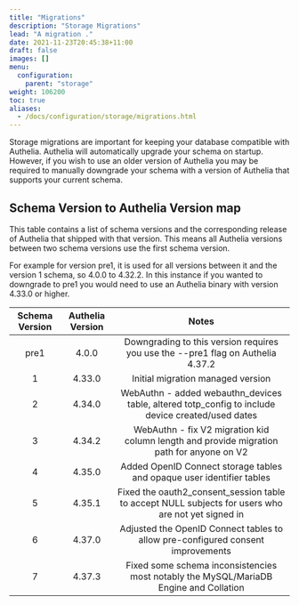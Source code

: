 ```yaml
---
title: "Migrations"
description: "Storage Migrations"
lead: "A migration ."
date: 2021-11-23T20:45:38+11:00
draft: false
images: []
menu:
  configuration:
    parent: "storage"
weight: 106200
toc: true
aliases:
  - /docs/configuration/storage/migrations.html
---
```


Storage migrations are important for keeping your database compatible with Authelia. Authelia will automatically upgrade
your schema on startup. However, if you wish to use an older version of Authelia you may be required to manually
downgrade your schema with a version of Authelia that supports your current schema.

## Schema Version to Authelia Version map

This table contains a list of schema versions and the corresponding release of Authelia that shipped with that version.
This means all Authelia versions between two schema versions use the first schema version.

For example for version pre1, it is used for all versions between it and the version 1 schema, so 4.0.0 to 4.32.2. In
this instance if you wanted to downgrade to pre1 you would need to use an Authelia binary with version 4.33.0 or higher.

| Schema Version | Authelia Version |                                               Notes                                                |
|:--------------:|:----------------:|:--------------------------------------------------------------------------------------------------:|
|      pre1      |      4.0.0       |          Downgrading to this version requires you use the --pre1 flag on Authelia 4.37.2           |
|       1        |      4.33.0      |                                 Initial migration managed version                                  |
|       2        |      4.34.0      | WebAuthn - added webauthn_devices table, altered totp_config to include device created/used dates  |
|       3        |      4.34.2      |     WebAuthn - fix V2 migration kid column length and provide migration path for anyone on V2      |
|       4        |      4.35.0      |               Added OpenID Connect storage tables and opaque user identifier tables                |
|       5        |      4.35.1      | Fixed the oauth2_consent_session table to accept NULL subjects for users who are not yet signed in |
|       6        |      4.37.0      |          Adjusted the OpenID Connect tables to allow pre-configured consent improvements           |
|       7        |      4.37.3      |       Fixed some schema inconsistencies most notably the MySQL/MariaDB Engine and Collation        |
